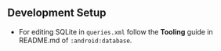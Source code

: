 ## Development Setup

 * For editing SQLite in `queries.xml` follow the **Tooling** guide in README.md of `:android:database`.
